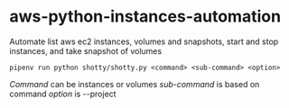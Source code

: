 # aws-python-instances-automation
Automate list aws ec2 instances, volumes and snapshots, start and stop instances, and take snapshot of volumes

`pipenv run python shotty/shotty.py <command> <sub-command> <option>`

*Command* can be instances or volumes
*sub-command* is based on command
*option* is --project

